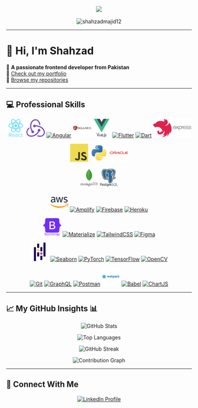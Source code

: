 <div align="center">
  <img height="200" src="https://media.licdn.com/dms/image/v2/D4D16AQGKaqDNgibzqw/profile-displaybackgroundimage-shrink_350_1400/B4DZflZSMhH4AY-/0/1751900300862?e=1759968000&v=beta&t=XPS3wT1Pu7JlLHL4UxunV4WMtZuYofjlDpYEIKYmJJw"  />
</div>

<p align="center"> 
  <img src="https://komarev.com/ghpvc/?username=shahzadmajid12&label=Profile%20views&color=0e75b6&style=flat" alt="shahzadmajid12" /> 
</p>

---

# 👋 Hi, I'm Shahzad  

🎯 **A passionate frontend developer from Pakistan**  
🔗 [Check out my portfolio](#)  
📂 [Browse my repositories](https://github.com/shahzadmajid12?tab=repositories)  

---

## 💻 Professional Skills  

<p align="center">
  <!-- Frameworks & Libraries -->
  <a href="https://reactjs.org/"><img src="https://raw.githubusercontent.com/devicons/devicon/master/icons/react/react-original-wordmark.svg" alt="React" width="50" height="50"/></a>
  <a href="https://redux.js.org"><img src="https://raw.githubusercontent.com/devicons/devicon/master/icons/redux/redux-original.svg" alt="Redux" width="50" height="50"/></a>
  <a href="https://angular.io"><img src="https://angular.io/assets/images/logos/angular/angular.svg" alt="Angular" width="50" height="50"/></a>
  <a href="https://angular.io"><img src="https://raw.githubusercontent.com/devicons/devicon/master/icons/angularjs/angularjs-original-wordmark.svg" alt="AngularJS" width="50" height="50"/></a>
  <a href="https://vuejs.org/"><img src="https://raw.githubusercontent.com/devicons/devicon/master/icons/vuejs/vuejs-original-wordmark.svg" alt="Vue.js" width="50" height="50"/></a>
  <a href="https://flutter.dev"><img src="https://www.vectorlogo.zone/logos/flutterio/flutterio-icon.svg" alt="Flutter" width="50" height="50"/></a>
  <a href="https://dart.dev"><img src="https://www.vectorlogo.zone/logos/dartlang/dartlang-icon.svg" alt="Dart" width="50" height="50"/></a>
  <a href="https://nestjs.com/"><img src="https://raw.githubusercontent.com/devicons/devicon/master/icons/nestjs/nestjs-plain.svg" alt="NestJS" width="50" height="50"/></a>
  <a href="https://expressjs.com/"><img src="https://raw.githubusercontent.com/devicons/devicon/master/icons/express/express-original-wordmark.svg" alt="Express.js" width="50" height="50"/></a>
</p>

<p align="center">
  <!-- Languages -->
  <a href="https://developer.mozilla.org/en-US/docs/Web/JavaScript"><img src="https://raw.githubusercontent.com/devicons/devicon/master/icons/javascript/javascript-original.svg" alt="JavaScript" width="50" height="50"/></a>
  <a href="https://www.python.org/"><img src="https://raw.githubusercontent.com/devicons/devicon/master/icons/python/python-original.svg" alt="Python" width="50" height="50"/></a>
  <a href="https://www.oracle.com/"><img src="https://raw.githubusercontent.com/devicons/devicon/master/icons/oracle/oracle-original.svg" alt="Oracle" width="50" height="50"/></a>
</p>

<p align="center">
  <!-- Databases -->
  <a href="https://www.mongodb.com/"><img src="https://raw.githubusercontent.com/devicons/devicon/master/icons/mongodb/mongodb-original-wordmark.svg" alt="MongoDB" width="50" height="50"/></a>
  <a href="https://www.postgresql.org/"><img src="https://raw.githubusercontent.com/devicons/devicon/master/icons/postgresql/postgresql-original-wordmark.svg" alt="PostgreSQL" width="50" height="50"/></a>
</p>

<p align="center">
  <!-- Cloud & Hosting -->
  <a href="https://aws.amazon.com/"><img src="https://raw.githubusercontent.com/devicons/devicon/master/icons/amazonwebservices/amazonwebservices-original-wordmark.svg" alt="AWS" width="50" height="50"/></a>
  <a href="https://aws.amazon.com/amplify/"><img src="https://docs.amplify.aws/assets/logo-dark.svg" alt="Amplify" width="50" height="50"/></a>
  <a href="https://firebase.google.com/"><img src="https://www.vectorlogo.zone/logos/firebase/firebase-icon.svg" alt="Firebase" width="50" height="50"/></a>
  <a href="https://heroku.com"><img src="https://www.vectorlogo.zone/logos/heroku/heroku-icon.svg" alt="Heroku" width="50" height="50"/></a>
</p>

<p align="center">
  <!-- UI / Design -->
  <a href="https://getbootstrap.com/"><img src="https://raw.githubusercontent.com/devicons/devicon/master/icons/bootstrap/bootstrap-plain-wordmark.svg" alt="Bootstrap" width="50" height="50"/></a>
  <a href="https://materializecss.com/"><img src="https://raw.githubusercontent.com/prplx/svg-logos/5585531d45d294869c4eaab4d7cf2e9c167710a9/svg/materialize.svg" alt="Materialize" width="50" height="50"/></a>
  <a href="https://tailwindcss.com/"><img src="https://www.vectorlogo.zone/logos/tailwindcss/tailwindcss-icon.svg" alt="TailwindCSS" width="50" height="50"/></a>
  <a href="https://www.figma.com/"><img src="https://www.vectorlogo.zone/logos/figma/figma-icon.svg" alt="Figma" width="50" height="50"/></a>
</p>

<p align="center">
  <!-- Data Science / ML -->
  <a href="https://pandas.pydata.org/"><img src="https://raw.githubusercontent.com/devicons/devicon/2ae2a900d2f041da66e950e4d48052658d850630/icons/pandas/pandas-original.svg" alt="Pandas" width="50" height="50"/></a>
  <a href="https://seaborn.pydata.org/"><img src="https://seaborn.pydata.org/_images/logo-mark-lightbg.svg" alt="Seaborn" width="50" height="50"/></a>
  <a href="https://pytorch.org/"><img src="https://www.vectorlogo.zone/logos/pytorch/pytorch-icon.svg" alt="PyTorch" width="50" height="50"/></a>
  <a href="https://www.tensorflow.org/"><img src="https://www.vectorlogo.zone/logos/tensorflow/tensorflow-icon.svg" alt="TensorFlow" width="50" height="50"/></a>
  <a href="https://opencv.org/"><img src="https://www.vectorlogo.zone/logos/opencv/opencv-icon.svg" alt="OpenCV" width="50" height="50"/></a>
</p>

<p align="center">
  <!-- Tools -->
  <a href="https://git-scm.com/"><img src="https://www.vectorlogo.zone/logos/git-scm/git-scm-icon.svg" alt="Git" width="50" height="50"/></a>
  <a href="https://graphql.org/"><img src="https://www.vectorlogo.zone/logos/graphql/graphql-icon.svg" alt="GraphQL" width="50" height="50"/></a>
  <a href="https://postman.com/"><img src="https://www.vectorlogo.zone/logos/getpostman/getpostman-icon.svg" alt="Postman" width="50" height="50"/></a>
  <a href="https://webpack.js.org/"><img src="https://raw.githubusercontent.com/devicons/devicon/d00d0969292a6569d45b06d3f350f463a0107b0d/icons/webpack/webpack-original-wordmark.svg" alt="Webpack" width="50" height="50"/></a>
  <a href="https://babeljs.io/"><img src="https://www.vectorlogo.zone/logos/babeljs/babeljs-icon.svg" alt="Babel" width="50" height="50"/></a>
  <a href="https://www.chartjs.org/"><img src="https://www.chartjs.org/media/logo-title.svg" alt="ChartJS" width="50" height="50"/></a>
</p>

---

## 📈 My GitHub Insights 📊  

<p align="center">
  <img src="https://github-readme-stats.vercel.app/api?username=shahzadmajid12&show_icons=true&theme=default&locale=en" alt="GitHub Stats" height="160"/>
</p>

<p align="center">
  <img src="https://github-readme-stats.vercel.app/api/top-langs?username=shahzadmajid12&show_icons=true&layout=compact&theme=default" alt="Top Languages" height="160"/>
</p>

<p align="center">
  <img src="https://streak-stats.demolab.com?user=shahzadmajid12&theme=default&hide_border=false" alt="GitHub Streak" height="160"/>
</p>

<p align="center">
  <img src="https://github-contribution-activity-graph.vercel.app/graph?username=shahzadmajid12&theme=github" alt="Contribution Graph"/>
</p>

---

## 🤝 Connect With Me  

<p align="center">
  <a href="https://www.linkedin.com/in/shahzad-majid-software-engr/" target="_blank">
    <img align="center" src="https://raw.githubusercontent.com/rahuldkjain/github-profile-readme-generator/master/src/images/icons/Social/linked-in-alt.svg" alt="LinkedIn Profile" height="40" width="40" />
  </a>
</p>

